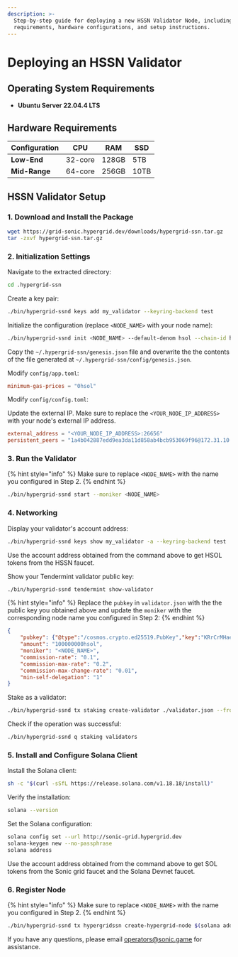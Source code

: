 ```yaml
---
description: >-
  Step-by-step guide for deploying a new HSSN Validator Node, including system
  requirements, hardware configurations, and setup instructions.
---
```


# Deploying an HSSN Validator

## Operating System Requirements

* **Ubuntu Server 22.04.4 LTS**

## Hardware Requirements

| Configuration | CPU     | RAM   | SSD  |
| ------------- | ------- | ----- | ---- |
| **Low-End**   | 32-core | 128GB | 5TB  |
| **Mid-Range** | 64-core | 256GB | 10TB |

## HSSN Validator Setup

### 1. Download and Install the Package

```bash
wget https://grid-sonic.hypergrid.dev/downloads/hypergrid-ssn.tar.gz
tar -zxvf hypergrid-ssn.tar.gz
```

### 2. Initialization Settings

Navigate to the extracted directory:

```bash
cd .hypergrid-ssn
```

Create a key pair:

```bash
./bin/hypergrid-ssnd keys add my_validator --keyring-backend test
```

Initialize the configuration (replace `<NODE_NAME>` with your node name):

```bash
./bin/hypergrid-ssnd init <NODE_NAME> --default-denom hsol --chain-id hypergridssn
```

Copy the `~/.hypergrid-ssn/genesis.json` file and overwrite the the contents of the file generated at `~/.hypergrid-ssn/config/genesis.json`.

Modify `config/app.toml`:

```toml
minimum-gas-prices = "0hsol"
```

Modify `config/config.toml`:

Update the external IP. Make sure to replace the `<YOUR_NODE_IP_ADDRESS>` with your node's external IP address.&#x20;

```toml
external_address = "<YOUR_NODE_IP_ADDRESS>:26656"
persistent_peers = "1a4b042887edd9ea3da11d858ab4bcb953069f96@172.31.10.244:26656"
```

### 3. Run the Validator

{% hint style="info" %}
Make sure to replace `<NODE_NAME>` with the name you configured in Step 2.
{% endhint %}

```bash
./bin/hypergrid-ssnd start --moniker <NODE_NAME>
```

### 4. Networking

Display your validator's account address:

```bash
./bin/hypergrid-ssnd keys show my_validator -a --keyring-backend test
```

Use the account address obtained from the command above to get HSOL tokens from the HSSN faucet.

Show your Tendermint validator public key:

```bash
./bin/hypergrid-ssnd tendermint show-validator
```

{% hint style="info" %}
Replace the `pubkey` in `validator.json`  with the the public key you obtained above and update the `moniker` with the corresponding node name you configured in Step 2:
{% endhint %}

```json
{
    "pubkey": {"@type":"/cosmos.crypto.ed25519.PubKey","key":"KRrCrMHaeog5IAwSxFsUk/teRwDaZIhHQ5gFkrqcums="},
    "amount": "100000000hsol",
    "moniker": "<NODE_NAME>",
    "commission-rate": "0.1",
    "commission-max-rate": "0.2",
    "commission-max-change-rate": "0.01",
    "min-self-delegation": "1"
}
```

Stake as a validator:

```bash
./bin/hypergrid-ssnd tx staking create-validator ./validator.json --from my_validator --keyring-backend test --chain-id hypergridssn
```

Check if the operation was successful:

```bash
./bin/hypergrid-ssnd q staking validators
```

### 5. Install and Configure Solana Client

Install the Solana client:

```bash
sh -c "$(curl -sSfL https://release.solana.com/v1.18.18/install)"
```

Verify the installation:

```bash
solana --version
```

Set the Solana configuration:

```bash
solana config set --url http://sonic-grid.hypergrid.dev
solana-keygen new --no-passphrase
solana address
```

Use the account address obtained from the command above to get SOL tokens from the Sonic grid faucet and the Solana Devnet faucet.

### 6. Register Node

{% hint style="info" %}
Make sure to replace `<NODE_NAME>` with the name you configured in Step 2.
{% endhint %}

```bash
./bin/hypergrid-ssnd tx hypergridssn create-hypergrid-node $(solana address) "<NODE_NAME>" "https://hssnx.hypergrid.dev/" 1 "" $(date +%s) --from my_validator -y --chain-id hypergridssn --keyring-backend test
```

If you have any questions, please email [operators@sonic.game](mailto:operators@sonic.game) for assistance.
